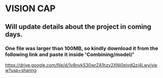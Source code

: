# VISION CAP

## Will update details about the project in coming days.

### One file was larger than 100MB, so kindly download it from the following link and paste it inside 'Combining/model/'
https://drive.google.com/file/d/1v8nvkS30wrZA1hzv2XNj0eIvdQzj4Lwy/view?usp=sharing